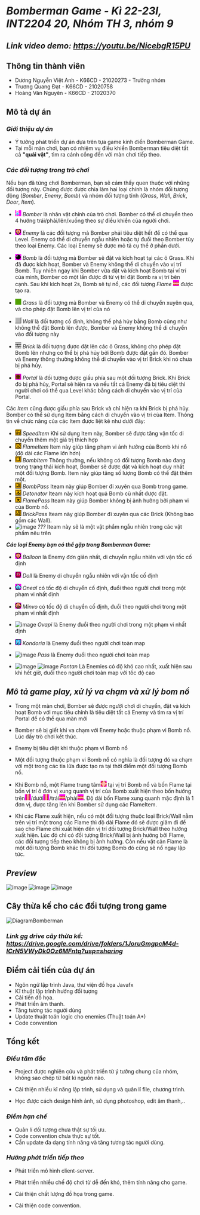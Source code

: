 # ***Bomberman Game - Kì 22-23I, INT2204 20, Nhóm TH 3, nhóm 9***

## ***Link video demo: https://youtu.be/NicebgR15PU***

## **Thông tin thành viên**
+ Dương Nguyễn Việt Anh - K66CD - 21020273 - Trưởng nhóm
+ Trương Quang Đạt - K66CD - 21020758
+ Hoàng Văn Nguyên - K66CD - 21020370

## **Mô tả dự án**
### ***Giới thiệu dự án***
- Ý tưởng phát triển dự án dựa trên tựa game kinh điển Bomberman Game.
- Tại mỗi màn chơi, bạn có nhiệm vụ điều khiển Bomberman tiêu diệt tất cả **"quái vật"**, tìm ra cánh cổng đến với màn chơi tiếp theo.   

### ***Các đối tượng trong trò chơi***
Nếu bạn đã từng chơi Bomberman, bạn sẽ cảm thấy quen thuộc với những đối tượng này. Chúng được được chia làm hai loại chính là nhóm đối tượng động (*Bomber*, *Enemy*, *Bomb*) và nhóm đối tượng tĩnh (*Grass*, *Wall*, *Brick*, *Door*, *Item*).


- ![](res/sprites/player_down.png) *Bomber* là nhân vật chính của trò chơi. Bomber có thể di chuyển theo 4 hướng trái/phải/lên/xuống theo sự điều khiển của người chơi. 
- ![](res/sprites/balloon_left1.png) *Enemy* là các đối tượng mà Bomber phải tiêu diệt hết để có thể qua Level. Enemy có thể di chuyển ngẫu nhiên hoặc tự đuổi theo Bomber tùy theo loại Enemy. Các loại Enemy sẽ được mô tả cụ thể ở phần dưới.
- ![](res/sprites/bomb.png) *Bomb* là đối tượng mà Bomber sẽ đặt và kích hoạt tại các ô Grass. Khi đã được kích hoạt, Bomber và Enemy không thể di chuyển vào vị trí Bomb. Tuy nhiên ngay khi Bomber vừa đặt và kích hoạt Bomb tại ví trí của mình, Bomber có một lần được đi từ vị trí đặt Bomb ra vị trí bên cạnh. Sau khi kích hoạt 2s, Bomb sẽ tự nổ, các đối tượng *Flame* ![](res/sprites/explosion_horizontal.png) được tạo ra.


- ![](res/sprites/grass.png) *Grass* là đối tượng mà Bomber và Enemy có thể di chuyển xuyên qua, và cho phép đặt Bomb lên vị trí của nó
- ![](res/sprites/wall.png) *Wall* là đối tượng cố định, không thể phá hủy bằng Bomb cũng như không thể đặt Bomb lên được, Bomber và Enemy không thể di chuyển vào đối tượng này
- ![](res/sprites/brick.png) *Brick* là đối tượng được đặt lên các ô Grass, không cho phép đặt Bomb lên nhưng có thể bị phá hủy bởi Bomb được đặt gần đó. Bomber và Enemy thông thường không thể di chuyển vào vị trí Brick khi nó chưa bị phá hủy.


- ![](res/sprites/portal.png) *Portal* là đối tượng được giấu phía sau một đối tượng Brick. Khi Brick đó bị phá hủy, Portal sẽ hiện ra và nếu tất cả Enemy đã bị tiêu diệt thì người chơi có thể qua Level khác bằng cách di chuyển vào vị trí của Portal.

Các *Item* cũng được giấu phía sau Brick và chỉ hiện ra khi Brick bị phá hủy. Bomber có thể sử dụng Item bằng cách di chuyển vào vị trí của Item. Thông tin về chức năng của các Item được liệt kê như dưới đây:
- ![](res/sprites/powerup_speed.png) *SpeedItem* Khi sử dụng Item này, Bomber sẽ được tăng vận tốc di chuyển thêm một giá trị thích hợp
- ![](res/sprites/powerup_flames.png) *FlameItem* Item này giúp tăng phạm vi ảnh hưởng của Bomb khi nổ (độ dài các Flame lớn hơn)
- ![](res/sprites/powerup_bombs.png) *BombItem* Thông thường, nếu không có đối tượng Bomb nào đang trong trạng thái kích hoạt, Bomber sẽ được đặt và kích hoạt duy nhất một đối tượng Bomb. Item này giúp tăng số lượng Bomb có thể đặt thêm một.
- ![](res/sprites/powerup_bombpass.png) *BombPass* Iteam này giúp Bomber đi xuyên qua Bomb trong game.
- ![](res/sprites/powerup_detonator.png) *Detonator* Iteam này kích hoạt quả Bomb cũ nhất được đặt.
- ![](res/sprites/powerup_flamepass.png) *FlamePass* Iteam này giúp Bomber không bị ảnh hưởng bởi phạm vi của Bomb nổ.
- ![](res/sprites/powerup_wallpass.png) *BrickPass* Iteam này giúp Bomber đi xuyên qua các Brick (Không bao gồm các Wall).
- ![image](https://user-images.githubusercontent.com/113848415/198220331-921c148a-6a99-43be-8fc0-e7b6330f171a.png) *???* Iteam này sẽ là một vật phẩm ngẫu nhiên trong các vật phẩm nêu trên

***Các loại Enemy bạn có thể gặp trong Bomberman Game:***

- ![](res/sprites/balloon_left1.png) *Balloon* là Enemy đơn giản nhất, di chuyển ngẫu nhiên với vận tốc cố định
- ![](res/sprites/doll_left1.png) *Doll* là Enemy di chuyển ngẫu nhiên với vận tốc cố định
- ![](res/sprites/oneal_left1.png) *Oneal* có tốc độ di chuyển cố định, đuổi theo người chơi trong một phạm vi nhất định
- ![](res/sprites/minvo_left1.png) *Minvo* có tốc độ di chuyển cố định, đuổi theo người chơi trong một phạm vi nhất định
- ![image](https://user-images.githubusercontent.com/113848415/198219751-c2a76504-2b1c-4e07-b82c-4e5e54187b91.png) *Ovapi* là Enemy đuổi theo người chơi trong một phạm vi nhất định
- ![](res/sprites/kondoria_left1.png) *Kondoria* là Enemy đuổi theo người chơi toàn map
- ![image](https://user-images.githubusercontent.com/113848415/198218279-ed2b07ac-faa1-4452-827a-1e77f8eaa7dd.png) *Pass* là Enemy đuổi theo người chơi toàn map

- ![image](https://user-images.githubusercontent.com/113848415/198218992-b8b118c6-e2c6-4a9a-b03b-7679d7bf4d8a.png) ![image](https://user-images.githubusercontent.com/113848415/198219230-fd7eb0a6-cc28-46c2-86d1-2041f88ee3cf.png) *Pontan* Là Enemies có độ khó cao nhất, xuất hiện sau khi hết giờ, đuổi theo người chơi toàn map với tốc độ cao

## ***Mô tả game play, xử lý va chạm và xử lý bom nổ***
- Trong một màn chơi, Bomber sẽ được người chơi di chuyển, đặt và kích hoạt Bomb với mục tiêu chính là tiêu diệt tất cả Enemy và tìm ra vị trí Portal để có thể qua màn mới
- Bomber sẽ bị giết khi va chạm với Enemy hoặc thuộc phạm vi Bomb nổ. Lúc đấy trò chơi kết thúc.
- Enemy bị tiêu diệt khi thuộc phạm vi Bomb nổ
- Một đối tượng thuộc phạm vi Bomb nổ có nghĩa là đối tượng đó va chạm với một trong các tia lửa được tạo ra tại thời điểm một đối tượng Bomb nổ.

- Khi Bomb nổ, một Flame trung tâm![](res/sprites/bomb_exploded.png) tại vị trí Bomb nổ và bốn Flame tại bốn vị trí ô đơn vị xung quanh vị trí của Bomb xuất hiện theo bốn hướng trên![](res/sprites/explosion_vertical.png)/dưới![](res/sprites/explosion_vertical.png)/trái![](res/sprites/explosion_horizontal.png)/phải![](res/sprites/explosion_horizontal.png). Độ dài bốn Flame xung quanh mặc định là 1 đơn vị, được tăng lên khi Bomber sử dụng các FlameItem.
- Khi các Flame xuất hiện, nếu có một đối tượng thuộc loại Brick/Wall nằm trên vị trí một trong các Flame thì độ dài Flame đó sẽ được giảm đi để sao cho Flame chỉ xuất hiện đến vị trí đối tượng Brick/Wall theo hướng xuất hiện. Lúc đó chỉ có đối tượng Brick/Wall bị ảnh hưởng bởi Flame, các đối tượng tiếp theo không bị ảnh hưởng. Còn nếu vật cản Flame là một đối tượng Bomb khác thì đối tượng Bomb đó cũng sẽ nổ ngay lập tức.

## ***Preview***
![image](https://user-images.githubusercontent.com/113848415/198330196-6d8ba847-fcae-4717-8940-9b2d9b2f2c97.png)
![image](https://user-images.githubusercontent.com/113848415/198330254-18e54da6-cffd-422d-a9fe-a6e374349b48.png)
![image](https://user-images.githubusercontent.com/113848415/198330459-5a47bda9-9f0f-4ce9-8369-c76bbbbcc152.png)

## **Cây thừa kế cho các đối tượng trong game**

![DiagramBomberman](https://user-images.githubusercontent.com/113848415/198342137-3130ec9c-5179-4cab-bf39-198689f05b20.png)
### ***Link gg drive cây thừa kế: https://drive.google.com/drive/folders/1JoruGmgpcM4d-ICrN5VWyDk0Oz6MFntq?usp=sharing***
## **Điểm cải tiến của dự án**
- Ngôn ngữ lập trình Java, thư viện đồ họa Javafx
- Kĩ thuật lập trình hướng đối tượng
- Cải tiến đồ họa.
- Phát triển âm thanh.
- Tăng tương tác người dùng
- Update thuật toán logic cho enemies (Thuật toán A*)
- Code convention
## **Tổng kết**

### *Điều tâm đắc*

- Project được nghiên cứu và phát triển từ ý tưởng chung của nhóm, không sao chép từ bất kì nguồn nào.

- Cải thiện nhiều kĩ năng lập trình, sử dụng và quản lí file, chương trình.

- Học được cách design hình ảnh, sử dụng photoshop, edit âm thanh,..

### *Điểm hạn chế*

- Quản lí đối tượng chưa thật sự tối ưu.
- Code convention chưa thực sự tốt.
- Cần update đa dạng tính năng và tăng tương tác người dùng.

### *Hướng phát triển tiếp theo*

- Phát triển mô hình client-server.

- Phát triển nhiều chế độ chơi từ dễ đến khó, thêm tính năng cho game.

- Cải thiện chất lượng đồ họa trong game.
- Cải thiện code convention.

